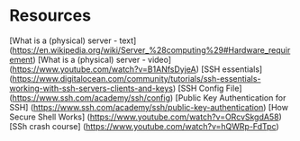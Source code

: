 # Resources

[What is a (physical) server - text] (https://en.wikipedia.org/wiki/Server_%28computing%29#Hardware_requirement)
[What is a (physical) server - video] (https://www.youtube.com/watch?v=B1ANfsDyjeA)
[SSH essentials] (https://www.digitalocean.com/community/tutorials/ssh-essentials-working-with-ssh-servers-clients-and-keys)
[SSH Config File] (https://www.ssh.com/academy/ssh/config)
[Public Key Authentication for SSH] (https://www.ssh.com/academy/ssh/public-key-authentication)
[How Secure Shell Works] (https://www.youtube.com/watch?v=ORcvSkgdA58)
[SSh crash course] (https://www.youtube.com/watch?v=hQWRp-FdTpc)


